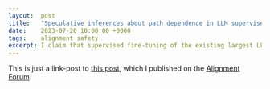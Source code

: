 ```yaml
---
layout:  post
title:   "Speculative inferences about path dependence in LLM supervised fine-tuning from results on linear mode connectivity and model souping"
date:    2023-07-20 10:00:00 +0000
tags:    alignment safety
excerpt: I claim that supervised fine-tuning of the existing largest LLMs is likely path-dependent (different random seeds and initialisations have an impact on final performance and model behaviour), based on the fact that when fine-tuning smaller LLMs, models pretrained closer to convergence produce fine-tuned models with similar mechanisms while this isn’t the case for models pretrained without being close to convergence; this is analogous to current LLMs that are very far from convergence at the end of training. This is supported by linking together existing work on model souping, linear mode connectivity, mechanistic similarity and path dependence.
---
```


This is just a link-post to [this post](https://www.alignmentforum.org/posts/rYdRiaA3cuioJxmBv/speculative-inferences-about-path-dependence-in-llm), which I published on the [Alignment Forum](https://www.alignmentforum.org/).
